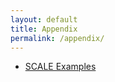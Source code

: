 ```yaml
---
layout: default
title: Appendix
permalink: /appendix/
---
```


- [SCALE Examples](../scale-examples/)
